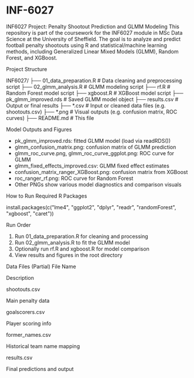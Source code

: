 # INF-6027
INF6027 Project: Penalty Shootout Prediction and GLMM Modeling
This repository is part of the coursework for the INF6027 module in MSc Data Science at the University of Sheffield. The goal is to analyze and predict football penalty shootouts using R and statistical/machine learning methods, including Generalized Linear Mixed Models (GLMM), Random Forest, and XGBoost.

Project Structure

INF6027/
├── 01_data_preparation.R           # Data cleaning and preprocessing script
├── 02_glmm_analysis.R              # GLMM modeling script
├── rf.R                            # Random Forest model script
├── xgboost.R                       # XGBoost model script
├── pk_glmm_improved.rds            # Saved GLMM model object
├── results.csv                     # Output or final results
├── *.csv                           # Input or cleaned data files (e.g. shootouts.csv)
├── *.png                           # Visual outputs (e.g. confusion matrix, ROC curves)
├── README.md                       # This file

Model Outputs and Figures
- pk_glmm_improved.rds: fitted GLMM model (load via readRDS())
- glmm_confusion_matrix.png: confusion matrix of GLMM prediction
- glmm_roc_curve.png, glmm_roc_curve_ggplot.png: ROC curve for GLMM
- glmm_fixed_effects_improved.csv: GLMM fixed effect estimates
- confusion_matrix_ranger_XGBoost.png: confusion matrix from XGBoost
- roc_ranger_rf.png: ROC curve for Random Forest
- Other PNGs show various model diagnostics and comparison visuals

How to Run
Required R Packages

install.packages(c("lme4", "ggplot2", "dplyr", "readr", "randomForest", "xgboost", "caret"))

Run Order

1. Run 01_data_preparation.R for cleaning and processing
2. Run 02_glmm_analysis.R to fit the GLMM model
3. Optionally run rf.R and xgboost.R for model comparison
4. View results and figures in the root directory

Data Files (Partial)
File Name

Description

shootouts.csv

Main penalty data

goalscorers.csv

Player scoring info

former_names.csv

Historical team name mapping

results.csv

Final predictions and output

